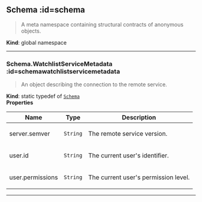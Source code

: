 ## Schema :id=schema
> <p>A meta namespace containing structural contracts of anonymous objects.</p>

**Kind**: global namespace  

* * *

### Schema.WatchlistServiceMetadata :id=schemawatchlistservicemetadata
> <p>An object describing the connection to the remote service.</p>

**Kind**: static typedef of [<code>Schema</code>](#Schema)  
**Properties**

| Name | Type | Description |
| --- | --- | --- |
| server.semver | <code>String</code> | <p>The remote service version.</p> |
| user.id | <code>String</code> | <p>The current user's identifier.</p> |
| user.permissions | <code>String</code> | <p>The current user's permission level.</p> |


* * *

